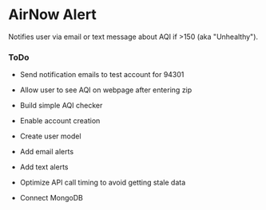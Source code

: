 # AirNow Alert

Notifies user via email or text message about AQI if >150 (aka "Unhealthy").

### ToDo

* Send notification emails to test account for 94301

* Allow user to see AQI on webpage after entering zip

* Build simple AQI checker

* Enable account creation

* Create user model

* Add email alerts

* Add text alerts

* Optimize API call timing to avoid getting stale data

* Connect MongoDB